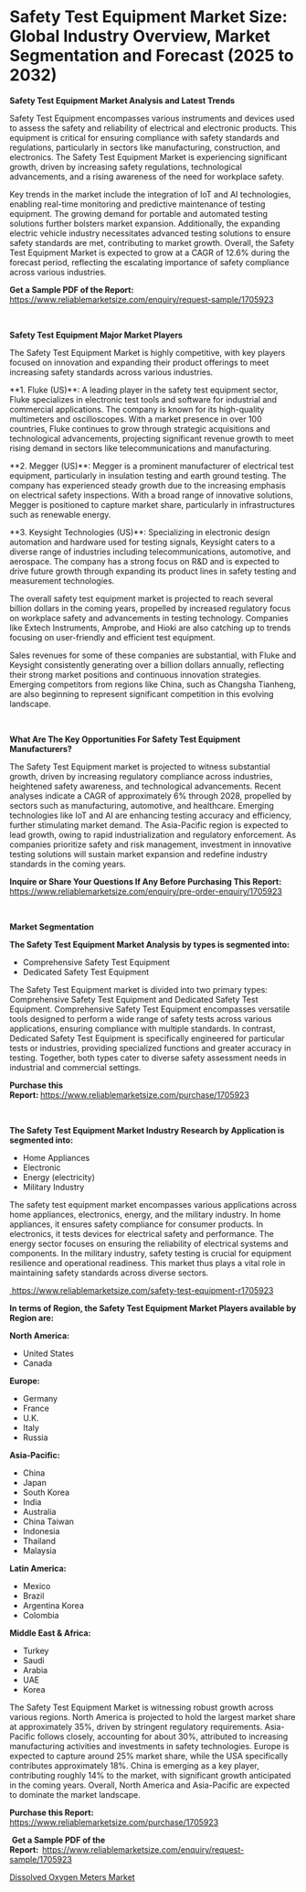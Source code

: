 <p><h1>Safety Test Equipment Market Size: Global Industry Overview, Market Segmentation and Forecast (2025 to 2032)</h1></p><p><strong>Safety Test Equipment Market Analysis and Latest Trends</strong></p>
<p><p>Safety Test Equipment encompasses various instruments and devices used to assess the safety and reliability of electrical and electronic products. This equipment is critical for ensuring compliance with safety standards and regulations, particularly in sectors like manufacturing, construction, and electronics. The Safety Test Equipment Market is experiencing significant growth, driven by increasing safety regulations, technological advancements, and a rising awareness of the need for workplace safety.</p><p>Key trends in the market include the integration of IoT and AI technologies, enabling real-time monitoring and predictive maintenance of testing equipment. The growing demand for portable and automated testing solutions further bolsters market expansion. Additionally, the expanding electric vehicle industry necessitates advanced testing solutions to ensure safety standards are met, contributing to market growth. Overall, the Safety Test Equipment Market is expected to grow at a CAGR of 12.6% during the forecast period, reflecting the escalating importance of safety compliance across various industries.</p></p>
<p><strong>Get a Sample PDF of the Report:&nbsp;</strong> <a href="https://www.reliablemarketsize.com/enquiry/request-sample/1705923?utm_campaign=1103&utm_medium=2&utm_source=Github&utm_content=ia&utm_term=10012025&utm_id=safety-test-equipment">https://www.reliablemarketsize.com/enquiry/request-sample/1705923</a></p>
<p>&nbsp;</p>
<p><strong>Safety Test Equipment Major Market Players</strong></p>
<p><p>The Safety Test Equipment Market is highly competitive, with key players focused on innovation and expanding their product offerings to meet increasing safety standards across various industries. </p><p>**1. Fluke (US)**: A leading player in the safety test equipment sector, Fluke specializes in electronic test tools and software for industrial and commercial applications. The company is known for its high-quality multimeters and oscilloscopes. With a market presence in over 100 countries, Fluke continues to grow through strategic acquisitions and technological advancements, projecting significant revenue growth to meet rising demand in sectors like telecommunications and manufacturing.</p><p>**2. Megger (US)**: Megger is a prominent manufacturer of electrical test equipment, particularly in insulation testing and earth ground testing. The company has experienced steady growth due to the increasing emphasis on electrical safety inspections. With a broad range of innovative solutions, Megger is positioned to capture market share, particularly in infrastructures such as renewable energy.</p><p>**3. Keysight Technologies (US)**: Specializing in electronic design automation and hardware used for testing signals, Keysight caters to a diverse range of industries including telecommunications, automotive, and aerospace. The company has a strong focus on R&D and is expected to drive future growth through expanding its product lines in safety testing and measurement technologies.</p><p>The overall safety test equipment market is projected to reach several billion dollars in the coming years, propelled by increased regulatory focus on workplace safety and advancements in testing technology. Companies like Extech Instruments, Amprobe, and Hioki are also catching up to trends focusing on user-friendly and efficient test equipment.</p><p>Sales revenues for some of these companies are substantial, with Fluke and Keysight consistently generating over a billion dollars annually, reflecting their strong market positions and continuous innovation strategies. Emerging competitors from regions like China, such as Changsha Tianheng, are also beginning to represent significant competition in this evolving landscape.</p></p>
<p>&nbsp;</p>
<p><strong>What Are The Key Opportunities For Safety Test Equipment Manufacturers?</strong></p>
<p><p>The Safety Test Equipment market is projected to witness substantial growth, driven by increasing regulatory compliance across industries, heightened safety awareness, and technological advancements. Recent analyses indicate a CAGR of approximately 6% through 2028, propelled by sectors such as manufacturing, automotive, and healthcare. Emerging technologies like IoT and AI are enhancing testing accuracy and efficiency, further stimulating market demand. The Asia-Pacific region is expected to lead growth, owing to rapid industrialization and regulatory enforcement. As companies prioritize safety and risk management, investment in innovative testing solutions will sustain market expansion and redefine industry standards in the coming years.</p></p>
<p><strong>Inquire or Share Your Questions If Any Before Purchasing This Report:</strong> <a href="https://www.reliablemarketsize.com/enquiry/pre-order-enquiry/1705923?utm_campaign=1103&utm_medium=2&utm_source=Github&utm_content=ia&utm_term=10012025&utm_id=safety-test-equipment">https://www.reliablemarketsize.com/enquiry/pre-order-enquiry/1705923</a></p>
<p>&nbsp;</p>
<p><strong>Market Segmentation</strong></p>
<p><strong>The Safety Test Equipment Market Analysis by types is segmented into:</strong></p>
<p><ul><li>Comprehensive Safety Test Equipment</li><li>Dedicated Safety Test Equipment</li></ul></p>
<p><p>The Safety Test Equipment market is divided into two primary types: Comprehensive Safety Test Equipment and Dedicated Safety Test Equipment. Comprehensive Safety Test Equipment encompasses versatile tools designed to perform a wide range of safety tests across various applications, ensuring compliance with multiple standards. In contrast, Dedicated Safety Test Equipment is specifically engineered for particular tests or industries, providing specialized functions and greater accuracy in testing. Together, both types cater to diverse safety assessment needs in industrial and commercial settings.</p></p>
<p><strong>Purchase this Report:&nbsp;</strong><a href="https://www.reliablemarketsize.com/purchase/1705923?utm_campaign=1103&utm_medium=2&utm_source=Github&utm_content=ia&utm_term=10012025&utm_id=safety-test-equipment">https://www.reliablemarketsize.com/purchase/1705923</a></p>
<p>&nbsp;</p>
<p><strong>The Safety Test Equipment Market Industry Research by Application is segmented into:</strong></p>
<p><ul><li>Home Appliances</li><li>Electronic</li><li>Energy (electricity)</li><li>Military Industry</li></ul></p>
<p><p>The safety test equipment market encompasses various applications across home appliances, electronics, energy, and the military industry. In home appliances, it ensures safety compliance for consumer products. In electronics, it tests devices for electrical safety and performance. The energy sector focuses on ensuring the reliability of electrical systems and components. In the military industry, safety testing is crucial for equipment resilience and operational readiness. This market thus plays a vital role in maintaining safety standards across diverse sectors.</p></p>
<p><a href="https://www.reliablemarketsize.com/safety-test-equipment-r1705923?utm_campaign=1103&utm_medium=2&utm_source=Github&utm_content=ia&utm_term=10012025&utm_id=safety-test-equipment">&nbsp;https://www.reliablemarketsize.com/safety-test-equipment-r1705923</a></p>
<p><strong>In terms of Region, the Safety Test Equipment Market Players available by Region are:</strong></p>
<p>
    <p> <strong> North America: </strong>
        <ul>
            <li>United States</li>
            <li>Canada</li>
        </ul>
        </p> 
    <p> <strong> Europe: </strong>
        <ul>
            <li>Germany</li>
            <li>France</li>
            <li>U.K.</li>
            <li>Italy</li>
            <li>Russia</li>
        </ul>
        </p> 
    <p> <strong> Asia-Pacific: </strong>
        <ul>
            <li>China</li>
            <li>Japan</li>
            <li>South Korea</li>
            <li>India</li>
            <li>Australia</li>
            <li>China Taiwan</li>
            <li>Indonesia</li>
            <li>Thailand</li>
            <li>Malaysia</li>
        </ul>
        </p> 
    <p> <strong> Latin America: </strong>
        <ul>
            <li>Mexico</li>
            <li>Brazil</li>
            <li>Argentina Korea</li>
            <li>Colombia</li>
        </ul>
        </p> 
    <p> <strong> Middle East & Africa: </strong>
        <ul>
            <li>Turkey</li>
            <li>Saudi</li>
            <li>Arabia</li>
            <li>UAE</li>
            <li>Korea</li>
        </ul>
    </p>
    </p>
<p><p>The Safety Test Equipment Market is witnessing robust growth across various regions. North America is projected to hold the largest market share at approximately 35%, driven by stringent regulatory requirements. Asia-Pacific follows closely, accounting for about 30%, attributed to increasing manufacturing activities and investments in safety technologies. Europe is expected to capture around 25% market share, while the USA specifically contributes approximately 18%. China is emerging as a key player, contributing roughly 14% to the market, with significant growth anticipated in the coming years. Overall, North America and Asia-Pacific are expected to dominate the market landscape.</p></p>
<p><strong>Purchase this Report: </strong><a href="https://www.reliablemarketsize.com/purchase/1705923?utm_campaign=1103&utm_medium=2&utm_source=Github&utm_content=ia&utm_term=10012025&utm_id=safety-test-equipment">https://www.reliablemarketsize.com/purchase/1705923</a></p>
<p>&nbsp;<strong>Get a Sample PDF of the Report:&nbsp;&nbsp;</strong><a href="https://www.reliablemarketsize.com/enquiry/request-sample/1705923?utm_campaign=1103&utm_medium=2&utm_source=Github&utm_content=ia&utm_term=10012025&utm_id=safety-test-equipment">https://www.reliablemarketsize.com/enquiry/request-sample/1705923</a></p>
<p><strong></strong></p>
<p><p><a href="https://github.com/gdfhhhj/Market-Research-Report-List-7/blob/main/dissolved-oxygen-meters-market.md?utm_campaign=1103&utm_medium=2&utm_source=Github&utm_content=ia&utm_term=10012025&utm_id=safety-test-equipment">Dissolved Oxygen Meters Market</a></p></p>